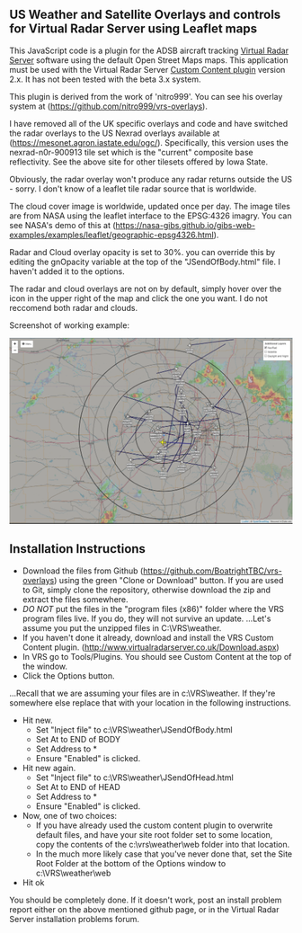 ## US Weather and Satellite Overlays and controls for Virtual Radar Server using Leaflet maps

This JavaScript code is a plugin for the ADSB aircraft tracking [Virtual Radar Server](http://www.virtualradarserver.co.uk) software using the default Open Street Maps maps. This application must be used with the Virtual Radar Server [Custom Content plugin](http://www.virtualradarserver.co.uk/Documentation/CustomContent/Default.aspx) version 2.x. It has not been tested with the beta 3.x system. 

This plugin is derived from the work of 'nitro999'. You can see his overlay system at (https://github.com/nitro999/vrs-overlays).

I have removed all of the  UK specific overlays and code and have switched the radar overlays to the US Nexrad overlays available at (https://mesonet.agron.iastate.edu/ogc/). Specifically, this version uses the nexrad-n0r-900913 tile set which is the "current" composite base reflectivity. See the above site for other tilesets offered by Iowa State. 

Obviously, the radar overlay won't produce any radar returns outside the US - sorry.  I don't know of a leaflet tile radar source that is worldwide. 

The cloud cover image is worldwide, updated once per day. The image tiles are from NASA using the leaflet interface to the EPSG:4326 imagry. You can see NASA's demo of this at (https://nasa-gibs.github.io/gibs-web-examples/examples/leaflet/geographic-epsg4326.html).

Radar and Cloud overlay opacity is set to 30%. you can override this by editing the gnOpacity variable at the top of the "JSendOfBody.html" file. I haven't added it to the options. 

The radar and cloud overlays are not on by default, simply hover over the icon in the upper right of the map and click the one you want.  I do not reccomend both radar and clouds. 

Screenshot of working example:

![Screenshot](https://github.com/BoatrightTBC/vrs-overlays/blob/master/screenshot.PNG?raw=true)

## Installation Instructions

* Download the files from Github (https://github.com/BoatrightTBC/vrs-overlays) using the green "Clone or Download" button. If you are used to Git, simply clone the repository, otherwise download the zip and extract the files somewhere.
* *DO NOT* put the files in the "program files (x86)" folder where the VRS program files live. If you do, they will not survive an update. 
...Let's assume you put the unzipped files in C:\VRS\weather. 
* If you haven't done it already, download and install the VRS Custom Content plugin. (http://www.virtualradarserver.co.uk/Download.aspx)
* In VRS go to Tools/Plugins. You should see Custom Content at the top of the window. 
* Click the Options button. 

...Recall that we are assuming your files are in c:\VRS\weather. If they're somewhere else replace that with your location in the following instructions. 

* Hit new. 
  * Set "Inject file" to c:\VRS\weather\JSendOfBody.html
  * Set At to  END of BODY
  * Set Address to * 
  * Ensure "Enabled" is clicked.
* Hit new again. 
  * Set "Inject file" to c:\VRS\weather\JSendOfHead.html
  * Set At to  END of HEAD
  * Set Address to * 
  * Ensure "Enabled" is clicked.
* Now, one of two choices: 
  * If you have already used the custom content plugin to overwrite default files, and have your site root folder set to some location, copy the contents of the c:\vrs\weather\web folder into that location. 
  * In the much more likely case that you've never done that, set the Site Root Folder at the bottom of the Options window to c:\VRS\weather\web 
* Hit ok 

You should be completely done.  If it doesn't work, post an install problem report either on the above mentioned github page, or in the Virtual Radar Server installation problems forum. 


